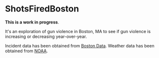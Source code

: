 # ShotsFiredBoston

**This is a work in progress**.

It's an exploration of gun violence in Boston, MA to see if gun violence is increasing or decreasing year-over-year.

Incident data has been obtained from [Boston Data](https://data.boston.gov/dataset/shootings).
Weather data has been obtained from [NOAA](https://www.ncei.noaa.gov/cdo-web/).